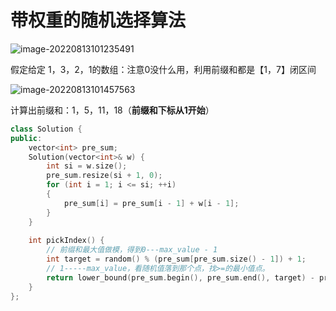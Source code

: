 # 带权重的随机选择算法

![image-20220813101235491](https://zhanghao1004.oss-cn-hangzhou.aliyuncs.com/image-20220813101235491.png)



假定给定 1，3，2，1的数组：注意0没什么用，利用前缀和都是【1，7】闭区间

![image-20220813101457563](https://zhanghao1004.oss-cn-hangzhou.aliyuncs.com/image-20220813101457563.png)

计算出前缀和：1，5，11，18（**前缀和下标从1开始**）

```cpp
class Solution {
public:
    vector<int> pre_sum;
    Solution(vector<int>& w) {
        int si = w.size();
        pre_sum.resize(si + 1, 0);
        for (int i = 1; i <= si; ++i)
        {
            pre_sum[i] = pre_sum[i - 1] + w[i - 1];
        }
    }
    
    int pickIndex() {
        // 前缀和最大值做模，得到0---max_value - 1
        int target = random() % (pre_sum[pre_sum.size() - 1]) + 1;
        // 1-----max_value，看随机值落到那个点，找>=的最小值点。
        return lower_bound(pre_sum.begin(), pre_sum.end(), target) - pre_sum.begin() - 1;
    }
};
```

